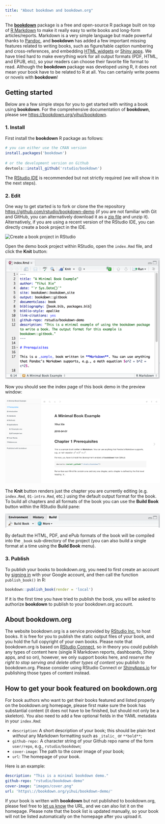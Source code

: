```yaml
---
title: "About bookdown and bookdown.org"
---
```


The [**bookdown**](https://github.com/rstudio/bookdown) package is a free and open-source R package built on top of [R Markdown](http://rmarkdown.rstudio.com) to make it really easy to write books and long-form articles/reports. Markdown is a very simple language but made powerful thanks to [Pandoc](http://pandoc.org), and **bookdown** has added a few important missing features related to writing books, such as figure/table caption numbering and cross-references, and embedding [HTML widgets](https://htmlwidgets.org) or [Shiny apps](https://shiny.rstudio.com). We have tried hard to make everything work for all output formats (PDF, HTML, and EPUB, etc), so your readers can choose their favorite file format to read. Although the **bookdown** package was developed using R, it does not mean your book have to be related to R at all. You can certainly write poems or novels with **bookdown**!

## Getting started

Below are a few simple steps for you to get started with writing a book using **bookdown**. For the comprehensive documentation of **bookdown**, please see <https://bookdown.org/yihui/bookdown>.

### 1. Install

First install the **bookdown** R package as follows:

```r
# you can either use the CRAN version
install.packages('bookdown')

# or the development version on Github
devtools::install_github('rstudio/bookdown')
```

The [RStudio IDE](https://www.rstudio.com/products/rstudio/download/preview/) is recommended but not strictly required (we will show it in the next steps).

### 2. Edit

One way to get started is to fork or clone the the repository <https://github.com/rstudio/bookdown-demo> (if you are not familiar with Git and GitHub, you can alternatively download it as a [zip file](https://github.com/rstudio/bookdown-demo/archive/master.zip) and unzip it). Alternatively, if you are using a recent version of the RStudio IDE, you can directly create a book project in the IDE.

![Create a book project in RStudio](https://user-images.githubusercontent.com/163582/42904357-6a41de3e-8a9a-11e8-87d1-fee8b85a2dfc.png)

Open the demo book project within RStudio, open the `index.Rmd` file, and click the **Knit** button:

![Knit index.Rmd in a bookdown project](/images/knit-book.png)

Now you should see the index page of this book demo in the preview window:

![](/images/preview-book.png)

The **Knit** button renders just the chapter you are currently editing (e.g. `index.Rmd`, `01-intro.Rmd`, etc.) using the default output format for the book. To build all chapters and all formats of the book you can use the **Build Book** button within the RStudio Build pane:

![Build book](/images/build-book.png)

By default the HTML, PDF, and ePub formats of the book will be compiled into the `_book` sub-directory of the project (you can also build a single format at a time using the **Build Book** menu).

### 3. Publish

To publish your books to bookdown.org, you need to first create an account by [signing in](/connect/) with your Google account, and then call the function `publish_book()` in R:

```r
bookdown::publish_book(render = 'local')
```

If it is the first time you have tried to publish the book, you will be asked to authorize **bookdown** to publish to your bookdown.org account.

## About bookdown.org

The website bookdown.org is a service provided by [RStudio Inc.](https://www.rstudio.com) to host books. It is free for you to publish the static output files of your book, and you hold the full copyright of your own books. Please note that bookdown.org is based on [RStudio Connect](https://www.rstudio.com/products/connect/), so in theory you could publish any types of content here (single R Markdown reports, dashboards, Shiny apps, and so on), however, we only support books here, and _reserve the right to stop serving and delete other types of content_ you publish to bookdown.org. Please consider using RStudio Connect or [ShinyApps.io](https://www.shinyapps.io) for publishing those types of content instead.

## How to get your book featured on bookdown.org

For book authors who want to get their books featured and listed properly on the bookdown.org homepage, please first make sure the book has substantial content (it does not have to be finished, but should not only be a skeleton). You also need to add a few optional fields in the YAML metadata in your `index.Rmd`:

- `description`: A short description of your book; this should be plain text _without_ any Markdown formatting such as `_italic_` or `**bold**`;
- `github-repo:` A character string of your Github repo name of the form `user/repo`, e.g., `rstudio/bookdown`;
- `cover-image`: The path to the cover image of your book;
- `url`: The homepage of your book.

Here is an example:

```yaml
description: "This is a minimal bookdown demo."
github-repo: "rstudio/bookdown-demo"
cover-image: "images/cover.png"
url: 'https\://bookdown.org/yihui/bookdown-demo/'
```

If your book is written with **bookdown** but not published to bookdown.org, please feel free to [let us know](https://github.com/rstudio/bookdown/issues) the URL, and we can also list it on the homepage. Please note that the book list is updated manually, so your book will not be listed automatically on the homepage after you upload it.

